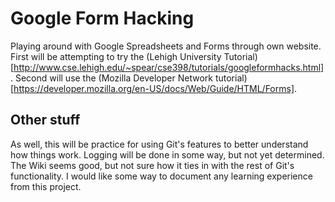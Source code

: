 # Google Form Hacking

Playing around with Google Spreadsheets and Forms through own website.
First will be attempting to try the (Lehigh University Tutorial)[http://www.cse.lehigh.edu/~spear/cse398/tutorials/googleformhacks.html].
Second will use the (Mozilla Developer Network tutorial)[https://developer.mozilla.org/en-US/docs/Web/Guide/HTML/Forms].

## Other stuff

As well, this will be practice for using Git's features to better understand how things work.
Logging will be done in some way, but not yet determined. The Wiki seems good, but not sure how it ties in with the rest of Git's functionality. I would like some way to document any learning experience from this project.

